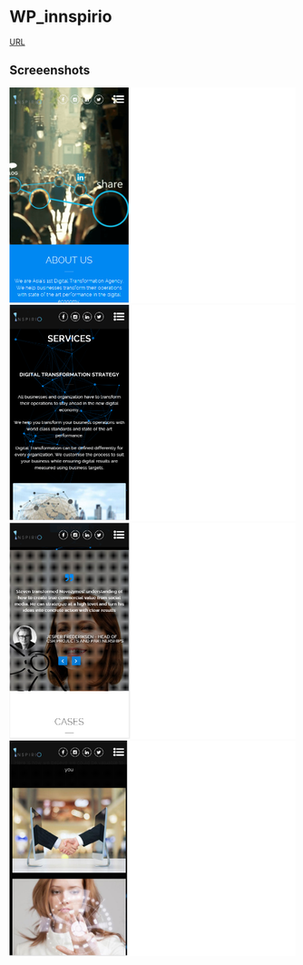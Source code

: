 # WP_innspirio

[URL](http://demo.inspirio.com/)

## Screeenshots
[<img src="2.png" />]()
[<img src="1.png" />]()
[<img src="3.png" />]()
[<img src="4.png" />]()
